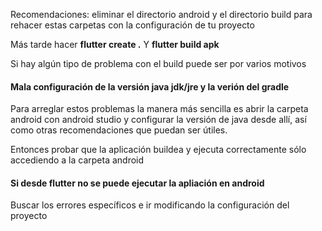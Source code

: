 
Recomendaciones: eliminar el directorio android y el directorio build para rehacer estas carpetas con la configuración de tu proyecto

Más tarde hacer **flutter create .** 
Y **flutter build apk**

 Si hay algún tipo de problema con el build puede ser por varios motivos 
 
#### Mala configuración de la versión java jdk/jre y la verión del gradle

Para arreglar estos problemas la manera más sencilla es abrir la carpeta android con android studio y configurar la versión de java desde allí, así como otras recomendaciones que puedan ser útiles.

Entonces probar que la aplicación buildea y ejecuta correctamente sólo accediendo a la carpeta android

#### Si desde flutter no se puede ejecutar la apliación en android

Buscar los errores específicos e ir modificando la configuración del proyecto


